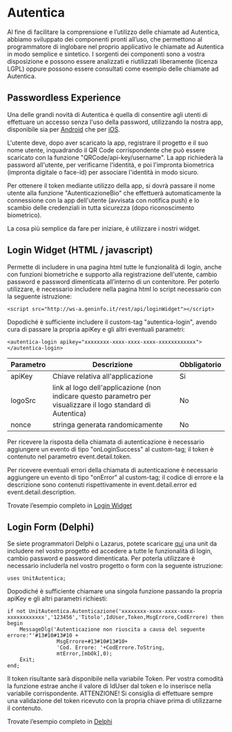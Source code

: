 # Autentica

Al fine di facilitare la comprensione e l’utilizzo delle chiamate ad Autentica, abbiamo sviluppato dei componenti pronti all’uso, che permettono al programmatore di inglobare nel proprio applicativo le chiamate ad Autentica in modo semplice e sintetico. I sorgenti dei componenti sono a vostra disposizione e possono essere analizzati e riutilizzati liberamente (licenza LGPL) oppure possono essere consultati come esempio delle chiamate ad Autentica.

## Passwordless Experience
Una delle grandi novità di Autentica è quella di consentire agli utenti di effettuare un accesso senza l'uso della password, utilizzando la nostra app, disponibile sia per <a href="https://play.google.com/store/apps/details?id=com.geninfo.autenticapasswordless">Android</a> che per <a href="https://apps.apple.com/it/app/autentica-passwordless/id1541663793">iOS</a>.

L'utente deve, dopo aver scaricato la app, registrare il progetto e il suo nome utente, inquadrando il QR Code corrispondente che può essere scaricato con la funzione "QRCode/api-key/username". La app richiederà la password all'utente, per verificarne l'identità, e poi l'impronta biometrica (impronta digitale o face-id) per associare l'identità in modo sicuro.

Per ottenere il token mediante utilizzo della app, si dovrà passare il nome utente alla funzione "AutenticazioneBio" che effettuerà automaticamente la connessione con la app dell'utente (avvisata con notifica push) e lo scambio delle credenziali in tutta sicurezza (dopo riconoscimento biometrico).

La cosa più semplice da fare per iniziare, è utilizzare i nostri widget.

## Login Widget (HTML / javascript)
Permette di includere in una pagina html tutte le funzionalità di login, anche con funzioni biometriche e supporto alla registrazione dell'utente, cambio password e password dimenticata all’interno di un contenitore. Per poterlo utilizzare, è necessario includere nella pagina html lo script necessario con la seguente istruzione:

```<script src="http://ws-a.geninfo.it/rest/api/loginWidget"></script>```

Dopodiché è sufficiente includere il custom-tag "autentica-login", avendo cura di passare la propria apiKey e gli altri eventuali parametri:

```<autentica-login apikey="xxxxxxxx-xxxx-xxxx-xxxx-xxxxxxxxxxxx"></autentica-login>```

| Parametro | Descrizione | Obbligatorio |
| --- | --- | --- |
| apiKey | Chiave relativa all'applicazione | Si |
| logoSrc | link al logo dell'applicazione (non indicare questo parametro per visualizzare il logo standard di Autentica) | No |
| nonce | stringa generata randomicamente | No |

Per ricevere la risposta della chiamata di autenticazione è necessario aggiungere un evento di tipo "onLoginSuccess" al custom-tag; il token è contenuto nel parametro event.detail.token.

Per ricevere eventuali errori della chiamata di autenticazione è necessario aggiungere un evento di tipo "onError" al custom-tag; il codice di errore e la descrizione sono contenuti rispettivamente in event.detail.error ed event.detail.description.

Trovate l’esempio completo in <a href="https://github.com/cebacci/Autentica/tree/main/Login%20Widget">Login Widget</a>

## Login Form (Delphi)

Se siete programmatori Delphi o Lazarus, potete scaricare <a href="https://github.com/cebacci/Autentica/blob/main/Delphi/UnitAutentica.pas">qui</a> una unit da includere nel vostro progetto ed accedere a tutte le funzionalità di login, cambio password e password dimenticata. Per poterla utilizzare è necessario includerla nel vostro progetto o form con la seguente istruzione:

```uses UnitAutentica;```

Dopodiché è sufficiente chiamare una singola funzione passando la propria apiKey e gli altri parametri richiesti:
```
if not UnitAutentica.Autenticazione('xxxxxxxx-xxxx-xxxx-xxxx-xxxxxxxxxxxx','123456','Titolo',IdUser,Token,MsgErrore,CodErrore) then begin
    MessageDlg('Autenticazione non riuscita a causa del seguente errore:"'#13#10#13#10 +
                MsgErrore+#13#10#13#10+
                'Cod. Errore: '+CodErrore.ToString,
                mtError,[mbOk],0);
    Exit;
end;
```
Il token risultante sarà disponibile nella variabile Token. Per vostra comodità la funzione estrae anche il valore di IdUser dal token e lo inserisce nella variabile corrispondente. ATTENZIONE! Si consiglia di effettuare sempre una validazione del token ricevuto con la propria chiave prima di utilizzarne il contenuto.

Trovate l’esempio completo in <a href="https://github.com/cebacci/Autentica/tree/main/Delphi">Delphi</a>
